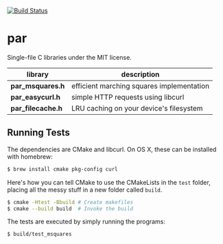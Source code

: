 [![Build Status](https://travis-ci.org/prideout/par.svg?branch=master)](https://travis-ci.org/prideout/par)

par
===

Single-file C libraries under the MIT license.
<a name="par_libs"></a>

library    | description
------------------- | ----
**par_msquares.h** | efficient marching squares implementation
**par_easycurl.h** | simple HTTP requests using libcurl
**par_filecache.h** | LRU caching on your device's filesystem

## Running Tests

The dependencies are CMake and libcurl.  On OS X, these can be installed with homebrew:

```bash
$ brew install cmake pkg-config curl
```

Here's how you can tell CMake to use the CMakeLists in the `test` folder, placing all the messy stuff in a new folder called `build`.

```bash
$ cmake -Htest -Bbuild # Create makefiles
$ cmake --build build  # Invoke the build
```

The tests are executed by simply running the programs:
```bash
$ build/test_msquares
```